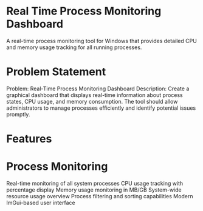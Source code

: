 # Real Time Process Monitoring Dashboard
A real-time process monitoring tool for Windows that provides detailed CPU and memory usage tracking for all running processes.

# Problem Statement
Problem: Real-Time Process Monitoring Dashboard
Description: Create a graphical dashboard that displays real-time information about process states, CPU usage, and memory consumption. The tool should allow administrators to manage processes efficiently and identify potential issues promptly.

# Features
 # Process Monitoring
 Real-time monitoring of all system processes
 CPU usage tracking with percentage display
 Memory usage monitoring in MB/GB
 System-wide resource usage overview
 Process filtering and sorting capabilities
 Modern ImGui-based user interface
